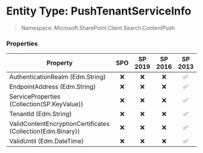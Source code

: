 # Entity Type: PushTenantServiceInfo

> Namespace: Microsoft.SharePoint.Client.Search.ContentPush

### Properties

Property | SPO | SP 2019 | SP 2016 | SP 2013
----------|:---:|:-------:|:-------:|:-------:
AuthenticationRealm (Edm.String) | ❌ | ❌ | ❌ | ✅
EndpointAddress (Edm.String) | ❌ | ❌ | ❌ | ✅
ServiceProperties (Collection(SP.KeyValue)) | ❌ | ❌ | ❌ | ✅
TenantId (Edm.String) | ❌ | ❌ | ❌ | ✅
ValidContentEncryptionCertificates (Collection(Edm.Binary)) | ❌ | ❌ | ❌ | ✅
ValidUntil (Edm.DateTime) | ❌ | ❌ | ❌ | ✅